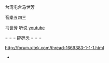 
台湾电台马世芳

音樂五四三

马世芳 听说 [youtube](https://www.youtube.com/playlist?list=PL_q006uH9CvW35JQLhd3KgiHqsuQT-OLW)

= = = 碎碎念 = = =

http://forum.xitek.com/thread-1669383-1-1-1.html

- 

